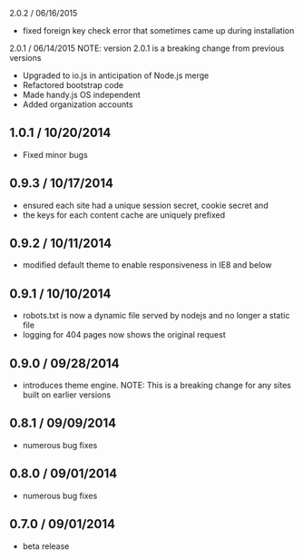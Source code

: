 2.0.2 / 06/16/2015
* fixed foreign key check error that sometimes came up during installation

2.0.1 / 06/14/2015
NOTE: version 2.0.1 is a breaking change from previous versions
* Upgraded to io.js in anticipation of Node.js merge
* Refactored bootstrap code
* Made handy.js OS independent
* Added organization accounts 

1.0.1 / 10/20/2014
---
* Fixed minor bugs


0.9.3 / 10/17/2014
---
* ensured each site had a unique session secret, cookie secret and 
* the keys for each content cache are uniquely prefixed

0.9.2 / 10/11/2014
---
* modified default theme to enable responsiveness in IE8 and below


0.9.1 / 10/10/2014
---
* robots.txt is now a dynamic file served by nodejs and no longer a static file
* logging for 404 pages now shows the original request 

0.9.0 / 09/28/2014
---
* introduces theme engine.
NOTE: This is a breaking change for any sites built on earlier versions

0.8.1 / 09/09/2014
---
* numerous bug fixes

0.8.0 / 09/01/2014
---
* numerous bug fixes

0.7.0 / 09/01/2014
---
* beta release